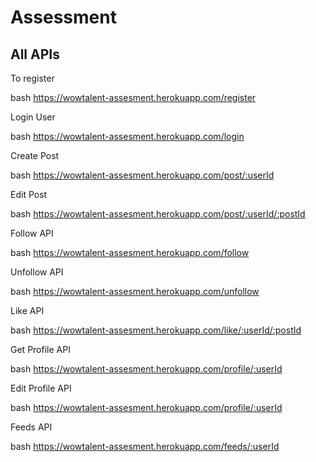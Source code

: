 # Assessment

## All APIs

To register

bash
  https://wowtalent-assesment.herokuapp.com/register


Login User

bash
  https://wowtalent-assesment.herokuapp.com/login


Create Post

bash
  https://wowtalent-assesment.herokuapp.com/post/:userId


Edit Post

bash
  https://wowtalent-assesment.herokuapp.com/post/:userId/:postId

Follow API

bash
  https://wowtalent-assesment.herokuapp.com/follow

Unfollow API

bash
  https://wowtalent-assesment.herokuapp.com/unfollow

Like API

bash
  https://wowtalent-assesment.herokuapp.com/like/:userId/:postId

Get Profile API

bash
  https://wowtalent-assesment.herokuapp.com/profile/:userId


Edit Profile API

bash
  https://wowtalent-assesment.herokuapp.com/profile/:userId

Feeds API

bash
  https://wowtalent-assesment.herokuapp.com/feeds/:userId
